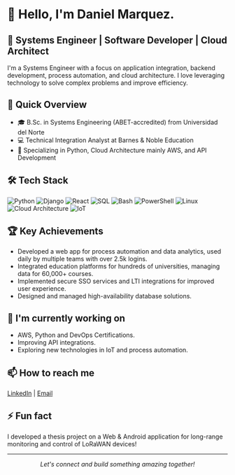 # 👋 Hello, I'm Daniel Marquez.

## 💼 Systems Engineer | Software Developer | Cloud Architect

I'm a Systems Engineer with a focus on application integration, backend development, process automation, and cloud architecture. I love leveraging technology to solve complex problems and improve efficiency.

## 🚀 Quick Overview

- 🎓 B.Sc. in Systems Engineering (ABET-accredited) from Universidad del Norte
- 💻 Technical Integration Analyst at Barnes & Noble Education
- 🔧 Specializing in Python, Cloud Architecture mainly AWS, and API Development

## 🛠 Tech Stack

![Python](https://img.shields.io/badge/-Python-3776AB?style=flat-square&logo=Python&logoColor=white)
![Django](https://img.shields.io/badge/-Django-092E20?style=flat-square&logo=Django&logoColor=white)
![React](https://img.shields.io/badge/-React-61DAFB?style=flat-square&logo=react&logoColor=black)
![SQL](https://img.shields.io/badge/-SQL-4479A1?style=flat-square&logo=MySQL&logoColor=white)
![Bash](https://img.shields.io/badge/-Bash-4EAA25?style=flat-square&logo=GNU%20Bash&logoColor=white)
![PowerShell](https://img.shields.io/badge/-PowerShell-5391FE?style=flat-square&logo=PowerShell&logoColor=white)
![Linux](https://img.shields.io/badge/-Linux-FCC624?style=flat-square&logo=Linux&logoColor=black)
![Cloud Architecture](https://img.shields.io/badge/-Cloud%20Architecture-0089D6?style=flat-square&logo=Microsoft%20Azure&logoColor=white)
![IoT](https://img.shields.io/badge/-IoT-0A9EDC?style=flat-square&logo=iot&logoColor=white)

## 🏆 Key Achievements

- Developed a web app for process automation and data analytics, used daily by multiple teams with over 2.5k logins.
- Integrated education platforms for hundreds of universities, managing data for 60,000+ courses.
- Implemented secure SSO services and LTI integrations for improved user experience.
- Designed and managed high-availability database solutions.

## 🌱 I'm currently working on

- AWS, Python and DevOps Certifications.
- Improving API integrations.
- Exploring new technologies in IoT and process automation.

## 📫 How to reach me

[LinkedIn](https://www.linkedin.com/in/dgmarquez/) | [Email](mailto:dgmarquez@uninorte.edu.co)

## ⚡ Fun fact

I developed a thesis project on a Web & Android application for long-range monitoring and control of LoRaWAN devices!

---

<p align="center">
  <i>Let's connect and build something amazing together!</i>
</p>
